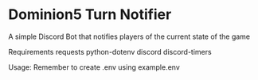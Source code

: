 # Dominion5 Turn Notifier

A simple Discord Bot that notifies players of the current state of the game

Requirements
requests python-dotenv discord discord-timers


Usage:
Remember to create .env using example.env